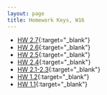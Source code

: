 ```yaml
---
layout: page
title: Homework Keys, W16
---
```


<!--
* [HW 6.2](_noPrint.pdf){:target="_blank"}
* [HW 6.1](_noPrint.pdf){:target="_blank"}
* [HW 5.3](_noPrint.pdf){:target="_blank"}
* [HW 5.1-5.2](_noPrint.pdf){:target="_blank"}
* [HW 4.6](_noPrint.pdf){:target="_blank"}
* [HW 4.4-4.5](_noPrint.pdf){:target="_blank"}
* [HW 4.2-4.3](_noPrint.pdf){:target="_blank"}
* [HW 4.1](_noPrint.pdf){:target="_blank"}
* [HW 3.3](_noPrint.pdf){:target="_blank"}
* [HW 3.2](_noPrint.pdf){:target="_blank"}
* [HW 3.1](_noPrint.pdf){:target="_blank"}
-->

* [HW 2.7](HW2_7_noPrint.pdf){:target="_blank"}
* [HW 2.6](HW2_6_noPrint.pdf){:target="_blank"}
* [HW 2.5](HW2_5_noPrint.pdf){:target="_blank"}
* [HW 2.4](HW2_4_noPrint.pdf){:target="_blank"}
* [HW 2.1-2.3](HW2_1_3_noPrint.pdf){:target="_blank"}
* [HW 1.2](HW1_2_noPrint.pdf){:target="_blank"}
* [HW 1.1](HW1_1_noPrint.pdf){:target="_blank"}
